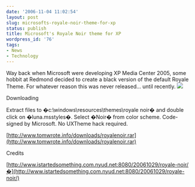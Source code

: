 ```yaml
---
date: '2006-11-04 11:02:54'
layout: post
slug: microsofts-royale-noir-theme-for-xp
status: publish
title: Microsoft's Royale Noir theme for XP
wordpress_id: '76'
tags:
- News
- Technology
---
```


Way back when Microsoft were developing XP Media Center 2005, some hobbit at Redmond decided to create a black version of the default Royale Theme. For whatever reason this was never released... until recently.
![](http://www.istartedsomething.com/wp-content/uploads/2006/10/royalenoir.gif)


Downloading


Extract files to �c:\windows\resources\themes\royale noir� and double click on �luna.msstyles�. Select �Noir� from color scheme. Code-signed by Microsoft. No UXTheme hack required.

[http://www.tomwrote.info/downloads/royalenoir.rar](http://www.tomwrote.info/downloads/royalenoir.rar)


Credits


[http://www.istartedsomething.com.nyud.net:8080/20061029/royale-noir/�](http://www.istartedsomething.com.nyud.net:8080/20061029/royale-noir/)
